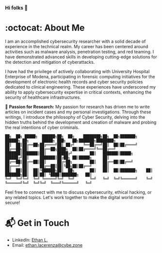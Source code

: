 ### Hi folks 👋

# :octocat: About Me 

I am an accomplished cybersecurity researcher with a solid decade of experience in the technical realm. My career has been centered around activities such as malware analysis, penetration testing, and red teaming. I have demonstrated advanced skills in developing cutting-edge solutions for the detection and mitigation of cyberattacks.

I have had the privilege of actively collaborating with University Hospital Enterprise of Modena, participating in forensic computing initiatives for the development of electronic health records and cyber security policies dedicated to clinical engineering. These experiences have underscored my ability to apply cybersecurity expertise in critical contexts, enhancing the security of healthcare infrastructures.

📝 **Passion for Research:** My passion for research has driven me to write articles on incident cases and my personal investigations. Through these writings, I introduce the philosophy of Cyber Security, delving into the hidden truths behind the development and creation of malware and probing the real intentions of cyber criminals.

```shell
██╗  ██╗ █████╗  ██████╗██╗  ██╗    ████████╗██╗  ██╗███████╗    ██████╗ ██╗      █████╗ ███╗   ██╗███████╗████████╗
██║  ██║██╔══██╗██╔════╝██║ ██╔╝    ╚══██╔══╝██║  ██║██╔════╝    ██╔══██╗██║     ██╔══██╗████╗  ██║██╔════╝╚══██╔══╝
███████║███████║██║     █████╔╝        ██║   ███████║█████╗      ██████╔╝██║     ███████║██╔██╗ ██║█████╗     ██║   
██╔══██║██╔══██║██║     ██╔═██╗        ██║   ██╔══██║██╔══╝      ██╔═══╝ ██║     ██╔══██║██║╚██╗██║██╔══╝     ██║   
██║  ██║██║  ██║╚██████╗██║  ██╗       ██║   ██║  ██║███████╗    ██║     ███████╗██║  ██║██║ ╚████║███████╗   ██║   
╚═╝  ╚═╝╚═╝  ╚═╝ ╚═════╝╚═╝  ╚═╝       ╚═╝   ╚═╝  ╚═╝╚══════╝    ╚═╝     ╚══════╝╚═╝  ╚═╝╚═╝  ╚═══╝╚══════╝   ╚═╝  
```


Feel free to connect with me to discuss cybersecurity, ethical hacking, or any related topics. Let's work together to make the digital world more secure!

# 📬 Get in Touch

- LinkedIn: [Ethan L.](https://www.linkedin.com/in/ethan-lacerenza-2633421ab/)
- Email: ethan.lacerenza@cybe.zone

